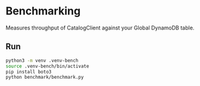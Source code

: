 # Benchmarking

Measures throughput of CatalogClient against your Global DynamoDB table.

## Run

```bash
python3 -m venv .venv-bench
source .venv-bench/bin/activate
pip install boto3
python benchmark/benchmark.py
